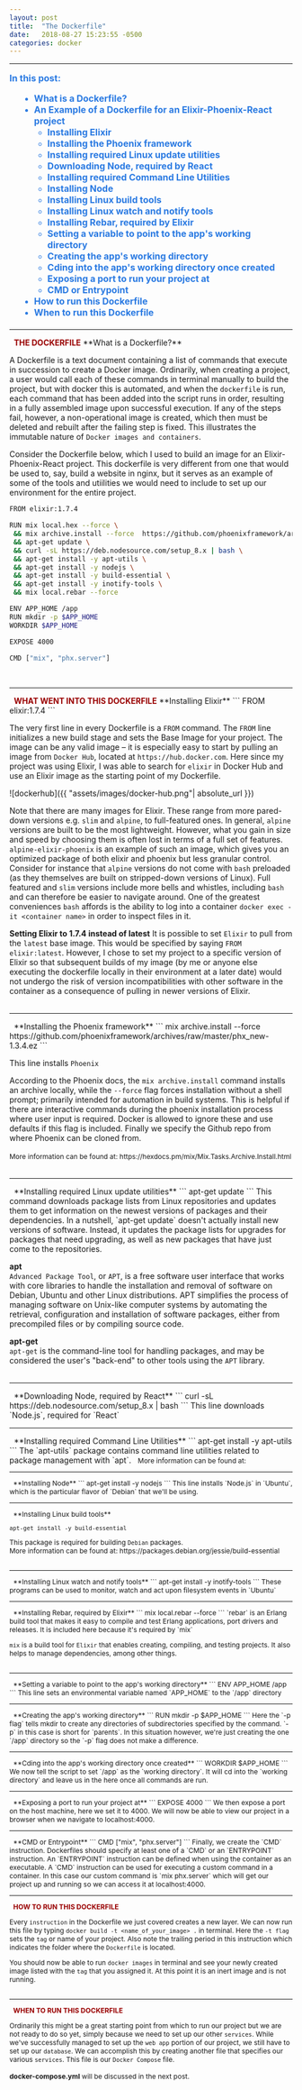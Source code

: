 ```yaml
---
layout: post
title:  "The Dockerfile"
date:   2018-08-27 15:23:55 -0500
categories: docker
---
```

<style type="text/css">
  .left-image {
    float:left;
    margin-left:20px;
    width:400px;
  }
  
  .right-image {
    float:right;
    margin-left:20px;
    width:400px;
  }

  html {
    scroll-behavior: smooth;
  }

  a{
    text-decoration:none;
  }

  a:hover, a:active, a:visited, a:focus{
    text-decoration:none;
  }

  ul.contents{
    margin:15px 0px 20px 20px;
    color:#2a7ae2;
  }

  .menu-item{
    font-size:16px;
    font-weight:bold;
    color:#0099ff; 
    color:#1a92bb;
    color:#2a7ae2;
  }

  li a .menu-item:hover{
    text-decoration:none !important;
    color:#0099ff; 
  }
</style>
<hr />  
<p class="menu-item" style="margin-top:15px;">In this post:</p>
<ul class="contents"> 
  <li><a href="#what-is-a-dockerfile"><span class="menu-item">What is a Dockerfile?</span></a></li>  
  <li><a href="#example"><span class="menu-item">An Example of a Dockerfile for an Elixir-Phoenix-React project</span></a>
    <ul>
      <li><a href="#installing-elixir"><span class="menu-item">Installing Elixir</span></a></li>  
      <li><a href="#installing-phoenix"><span class="menu-item">Installing the Phoenix framework</span></a></li>  
      <li><a href="#apt-get-update"><span class="menu-item">Installing required Linux update utilities</span></a></li>  
      <li><a href="#downloading-node"><span class="menu-item">Downloading Node, required by React</span></a></li>  
      <li><a href="#apt-cli"><span class="menu-item">Installing required Command Line Utilities</span></a></li>  
      <li><a href="#installing-node"><span class="menu-item">Installing Node</span></a></li>  
      <li><a href="#installing-build"><span class="menu-item">Installing Linux build tools</span></a></li>  
      <li><a href="#installing-watch"><span class="menu-item">Installing Linux watch and notify tools</span></a></li>  
      <li><a href="#installing-rebar"><span class="menu-item">Installing Rebar, required by Elixir</span></a></li>  
      <li><a href="#setting-app-home"><span class="menu-item">Setting a variable to point to the app's working directory</span></a></li>  
      <li><a href="#creating-app-home"><span class="menu-item">Creating the app's working directory</span></a></li>  
      <li><a href="#cd-app-home"><span class="menu-item">Cding into the app's working directory once created</span></a></li>  
      <li><a href="#expose-port"><span class="menu-item">Exposing a port to run your project at</span></a></li>  
      <li><a href="#cmd-or-entrypoint"><span class="menu-item">CMD or Entrypoint</span></a></li>
    </ul></li>  
  <li><a href="#how-to-run"><span class="menu-item">How to run this Dockerfile</span></a></li>
  <li><a href="#when-to-run"><span class="menu-item">When to run this Dockerfile</span></a></li> 
</ul> 
<hr />   
&nbsp;  
<span style="color:#900; font-weight:bold; text-transform:uppercase;">The Dockerfile</span>  
<span id="what-is-a-dockerfile">**What is a Dockerfile?**</span>  

A Dockerfile is a text document containing a list of commands that execute in succession to create a Docker image. Ordinarily, when creating a project, a user would call each of these commands in terminal manually to build the project, but with docker this is automated, and when the `dockerfile` is run, each command that has been added into the script runs in order, resulting in a fully assembled image upon successful execution. If any of the steps fail, however, a non-operational image is created, which then must be deleted and rebuilt after the failing step is fixed. This illustrates the immutable nature of `Docker images and containers`.

Consider the Dockerfile below, which I used to build an image for an Elixir-Phoenix-React project.  This dockerfile is very different from one that would be used to, say, build a website in nginx, but it serves as an example of some of the tools and utiilities we would need to include to set up our environment for the entire project.  
<span id="example"></span>
```bash
FROM elixir:1.7.4

RUN mix local.hex --force \
 && mix archive.install --force  https://github.com/phoenixframework/archives/raw/master/phx_new-1.3.4.ez \
 && apt-get update \
 && curl -sL https://deb.nodesource.com/setup_8.x | bash \
 && apt-get install -y apt-utils \
 && apt-get install -y nodejs \
 && apt-get install -y build-essential \
 && apt-get install -y inotify-tools \
 && mix local.rebar --force

ENV APP_HOME /app
RUN mkdir -p $APP_HOME
WORKDIR $APP_HOME

EXPOSE 4000

CMD ["mix", "phx.server"]
```  
&nbsp;  
<hr />
&nbsp;  
<span style="color:#900; font-weight:bold; text-transform:uppercase;">What went into this Dockerfile</span>  
<span id="installing-elixir">**Installing Elixir**</span>  
```
FROM elixir:1.7.4  
```  

The very first line in every Dockerfile is a `FROM` command.  The `FROM` line initializes a new build stage and sets the Base Image for your project. The image can be any valid image – it is especially easy to start by pulling an image from `Docker Hub`, located at `https://hub.docker.com`. Here since my project was using Elixir, I was able to search for `elixir` in Docker Hub and use an Elixir image as the starting point of my Dockerfile.  

![dockerhub]({{ "assets/images/docker-hub.png"| absolute_url }})

Note that there are many images for Elixir.  These range from more pared-down versions e.g. `slim` and `alpine`, to full-featured ones. In general, `alpine` versions are built to be the most lightweight. However, what you gain in size and speed by choosing them is often lost in terms of a full set of features. `alpine-elixir-phoenix` is an example of such an image, which gives you an optimized package of both elixir and phoenix but less granular control. Consider for instance that `alpine` versions do not come with `bash` preloaded (as they themselves are built on stripped-down versions of Linux). Full featured and `slim` versions include more bells and whistles, including `bash` and can therefore be easier to navigate around. One of the greatest conveniences `bash` affords is the ability to log into a container `docker exec -it <container name>` in order to inspect files in it. 

<!-- **More on Linux distros and bash:**
If you select an image that supports the bash shell, a great advantage is that you'll be able to ssh into your container and cd into the directories in it. This `Elixir` image is based on `Debian`. -->

**Setting Elixir to 1.7.4 instead of latest**
It is possible to set `Elixir` to pull from the `latest` base image.  This would be specified by saying `FROM elixir:latest`.  However, I chose to set my project to a specific version of Elixir so that subsequent builds of my image (by me or anyone else executing the dockerfile locally in their environment at a later date) would not undergo the risk of version incompatibilities with other software in the container as a consequence of pulling in newer versions of Elixir.  
&nbsp;  
<hr />
&nbsp;  
<span id="installing-phoenix">**Installing the Phoenix framework**</span>  
```
mix archive.install --force  https://github.com/phoenixframework/archives/raw/master/phx_new-1.3.4.ez  
```  

This line installs `Phoenix`  

According to the Phoenix docs, the `mix archive.install` command installs an archive locally, while the `--force` flag forces installation without a shell prompt; primarily intended for automation in build systems. This is helpful if there are interactive commands during the phoenix installation process where user input is required. Docker is allowed to ignore these and use defaults if this flag is included.  Finally we specify the Github repo from where Phoenix can be cloned from.  
&nbsp;  
<span style="font-size:12px;">
  More information can be found at: <https://hexdocs.pm/mix/Mix.Tasks.Archive.Install.html>
</span>  
&nbsp;  
<hr />
&nbsp;  
<span id="apt-get-update">**Installing required Linux update utilities**</span>
```
apt-get update  
```
This command downloads package lists from Linux repositories and updates them to get information on the newest versions of packages and their dependencies. In a nutshell, `apt-get update` doesn't actually install new versions of software. Instead, it updates the package lists for upgrades for packages that need upgrading, as well as new packages that have just come to the repositories.  

**apt**   
`Advanced Package Tool`, or `APT`, is a free software user interface that works with core libraries to handle the installation and removal of software on Debian, Ubuntu and other Linux distributions. APT simplifies the process of managing software on Unix-like computer systems by automating the retrieval, configuration and installation of software packages, either from precompiled files or by compiling source code.

**apt-get**  
`apt-get` is the command-line tool for handling packages, and may be considered the user's "back-end" to other tools using the `APT` library.  
&nbsp;  
<hr />
&nbsp;  
<span id="downloading-node">**Downloading Node, required by React**</span>  
```
curl -sL https://deb.nodesource.com/setup_8.x | bash  
```  
This line downloads `Node.js`, required for `React`
</span>  
&nbsp;  
<hr />
&nbsp;    
<span id="apt-cli">**Installing required Command Line Utilities**</span> 
```
apt-get install -y apt-utils  
```  
The `apt-utils` package contains command line utilities related to package management with `apt`.  
&nbsp;  
<span style="font-size:12px;"> 
More information can be found at: <https://packages.debian.org/jessie/apt-utils>  
<span>
&nbsp;  
<hr />
&nbsp;  
<span id="installing-node">**Installing Node**</span>  
```
apt-get install -y nodejs  
```  
This line installs `Node.js` in `Ubuntu`, which is the particular flavor of `Debian` that we'll be using.   
&nbsp;  
<hr />
&nbsp;  
<span id="installing-build">**Installing Linux build tools**</span>  
      
```
apt-get install -y build-essential  
```  
This package is required for building `Debian` packages.  
More information can be found at: <https://packages.debian.org/jessie/build-essential>  
&nbsp;  
<hr />
&nbsp;  
<span id="installing-watch">**Installing Linux watch and notify tools**</span>   
```
apt-get install -y inotify-tools  
``` 
These programs can be used to monitor, watch and act upon filesystem events in `Ubuntu`  
&nbsp;  
<hr />
&nbsp;  
<span id="installing-rebar">**Installing Rebar, required by Elixir**</span>
```
mix local.rebar --force  
```
`rebar` is an Erlang build tool that makes it easy to compile and test Erlang applications, port drivers and releases. It is included here because it's required by `mix`  

`mix` is a build tool for `Elixir` that enables creating, compiling, and testing projects. It also helps to manage dependencies, among other things.  
&nbsp;  
<hr />
&nbsp;  
<span id="setting-app-home">**Setting a variable to point to the app's working directory**</span>
```
ENV APP_HOME /app  
```  
This line sets an environmental variable named `APP_HOME` to the `/app` directory  
&nbsp;  
<hr />
&nbsp;     
<span id="creating-app-home">**Creating the app's working directory**</span>  
```
RUN mkdir -p $APP_HOME
```  
Here the `-p flag` tells mkdir to create any directories of subdirectories specified by the command. `-p` in this case is short for `parents`. In this situation however, we're just creating the one `/app` directory so the `-p` flag does not make a difference.  
&nbsp;  
<hr />
&nbsp;  
<span id="cd-app-home">**Cding into the app's working directory once created**</span>   
```
WORKDIR $APP_HOME
```  
We now tell the script to set `/app` as the `working directory`.  It will cd into the `working directory` and leave us in the here once all commands are run.  
&nbsp;  
<hr />
&nbsp;  
<span id="expose-port">**Exposing a port to run your project at**</span>
```
EXPOSE 4000
```  
We then expose a port on the host machine, here we set it to 4000. We will now be able to view our project in a browser when we navigate to localhost:4000.  
&nbsp;  
<hr />
&nbsp;  
<span id="cmd-or-entrypoint">**CMD or Entrypoint**</span>
```
CMD ["mix", "phx.server"]
```
Finally, we create the `CMD` instruction. Dockerfiles should specify at least one of a `CMD` or an `ENTRYPOINT` instruction. An `ENTRYPOINT` instruction can be defined when using the container as an executable. A `CMD` instruction can be used for executing a custom command in a container. In this case our custom command is `mix phx.server` which will get our project up and running so we can access it at localhost:4000.  
&nbsp;  
<hr />
&nbsp;  
<span id="how-to-run" style="color:#900; font-weight:bold; text-transform:uppercase;">HOW TO RUN THIS DOCKERFILE</span>  

Every `instruction` in the Dockerfile we just covered creates a new layer. We can now run this file by typing `docker build -t <name_of_your_image> .` in terminal. Here the `-t flag` sets the `tag` or name of your project. Also note the trailing period in this instruction which indicates the folder where the `Dockerfile` is located. 

You should now be able to run `docker images` in terminal and see your newly created image listed with the `tag` that you assigned it. At this point it is an inert image and is not running.  
&nbsp;  
<hr />
&nbsp;  
<span id="when-to-run" style="color:#900; font-weight:bold; text-transform:uppercase;">WHEN TO RUN THIS DOCKERFILE</span>  

Ordinarily this might be a great starting point from which to run our project but we are not ready to do so yet, simply because we need to set up our other `services`. While we've successfully managed to set up the `web app` portion of our project, we still have to set up our `database`. We can accomplish this by creating another file that specifies our various `services`. This file is our `Docker Compose` file.  
&nbsp;  
**docker-compose.yml** will be discussed in the next post.
 